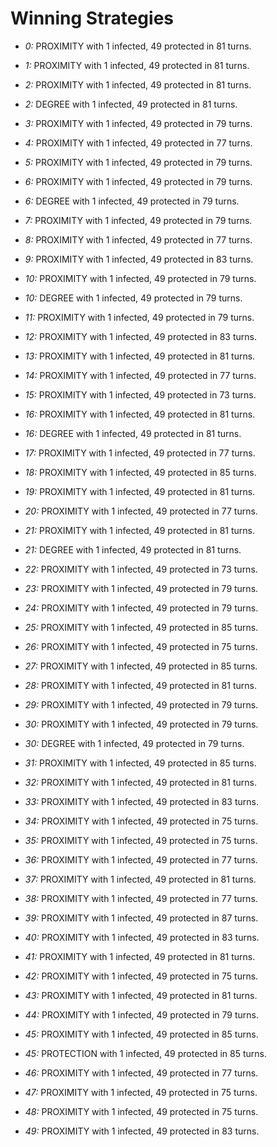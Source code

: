 # Winning Strategies

* _0:_ PROXIMITY with 1 infected, 49 protected in 81 turns.


* _1:_ PROXIMITY with 1 infected, 49 protected in 81 turns.


* _2:_ PROXIMITY with 1 infected, 49 protected in 81 turns.


* _2:_ DEGREE with 1 infected, 49 protected in 81 turns.


* _3:_ PROXIMITY with 1 infected, 49 protected in 79 turns.


* _4:_ PROXIMITY with 1 infected, 49 protected in 77 turns.


* _5:_ PROXIMITY with 1 infected, 49 protected in 79 turns.


* _6:_ PROXIMITY with 1 infected, 49 protected in 79 turns.


* _6:_ DEGREE with 1 infected, 49 protected in 79 turns.


* _7:_ PROXIMITY with 1 infected, 49 protected in 79 turns.


* _8:_ PROXIMITY with 1 infected, 49 protected in 77 turns.


* _9:_ PROXIMITY with 1 infected, 49 protected in 83 turns.


* _10:_ PROXIMITY with 1 infected, 49 protected in 79 turns.


* _10:_ DEGREE with 1 infected, 49 protected in 79 turns.


* _11:_ PROXIMITY with 1 infected, 49 protected in 79 turns.


* _12:_ PROXIMITY with 1 infected, 49 protected in 83 turns.


* _13:_ PROXIMITY with 1 infected, 49 protected in 81 turns.


* _14:_ PROXIMITY with 1 infected, 49 protected in 77 turns.


* _15:_ PROXIMITY with 1 infected, 49 protected in 73 turns.


* _16:_ PROXIMITY with 1 infected, 49 protected in 81 turns.


* _16:_ DEGREE with 1 infected, 49 protected in 81 turns.


* _17:_ PROXIMITY with 1 infected, 49 protected in 77 turns.


* _18:_ PROXIMITY with 1 infected, 49 protected in 85 turns.


* _19:_ PROXIMITY with 1 infected, 49 protected in 81 turns.


* _20:_ PROXIMITY with 1 infected, 49 protected in 77 turns.


* _21:_ PROXIMITY with 1 infected, 49 protected in 81 turns.


* _21:_ DEGREE with 1 infected, 49 protected in 81 turns.


* _22:_ PROXIMITY with 1 infected, 49 protected in 73 turns.


* _23:_ PROXIMITY with 1 infected, 49 protected in 79 turns.


* _24:_ PROXIMITY with 1 infected, 49 protected in 79 turns.


* _25:_ PROXIMITY with 1 infected, 49 protected in 85 turns.


* _26:_ PROXIMITY with 1 infected, 49 protected in 75 turns.


* _27:_ PROXIMITY with 1 infected, 49 protected in 85 turns.


* _28:_ PROXIMITY with 1 infected, 49 protected in 81 turns.


* _29:_ PROXIMITY with 1 infected, 49 protected in 79 turns.


* _30:_ PROXIMITY with 1 infected, 49 protected in 79 turns.


* _30:_ DEGREE with 1 infected, 49 protected in 79 turns.


* _31:_ PROXIMITY with 1 infected, 49 protected in 85 turns.


* _32:_ PROXIMITY with 1 infected, 49 protected in 81 turns.


* _33:_ PROXIMITY with 1 infected, 49 protected in 83 turns.


* _34:_ PROXIMITY with 1 infected, 49 protected in 75 turns.


* _35:_ PROXIMITY with 1 infected, 49 protected in 75 turns.


* _36:_ PROXIMITY with 1 infected, 49 protected in 77 turns.


* _37:_ PROXIMITY with 1 infected, 49 protected in 81 turns.


* _38:_ PROXIMITY with 1 infected, 49 protected in 77 turns.


* _39:_ PROXIMITY with 1 infected, 49 protected in 87 turns.


* _40:_ PROXIMITY with 1 infected, 49 protected in 83 turns.


* _41:_ PROXIMITY with 1 infected, 49 protected in 81 turns.


* _42:_ PROXIMITY with 1 infected, 49 protected in 75 turns.


* _43:_ PROXIMITY with 1 infected, 49 protected in 81 turns.


* _44:_ PROXIMITY with 1 infected, 49 protected in 79 turns.


* _45:_ PROXIMITY with 1 infected, 49 protected in 85 turns.


* _45:_ PROTECTION with 1 infected, 49 protected in 85 turns.


* _46:_ PROXIMITY with 1 infected, 49 protected in 77 turns.


* _47:_ PROXIMITY with 1 infected, 49 protected in 75 turns.


* _48:_ PROXIMITY with 1 infected, 49 protected in 75 turns.


* _49:_ PROXIMITY with 1 infected, 49 protected in 83 turns.


